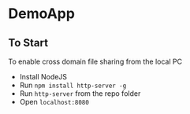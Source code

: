 # DemoApp

## To Start
To enable cross domain file sharing from the local PC
* Install NodeJS
* Run `npm install http-server -g`
* Run `http-server` from the repo folder
* Open `localhost:8080`
